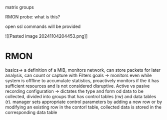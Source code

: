 matrix groups 

RMON probe: what is this?

open ssl commands will be provided

![[Pasted image 20241104204453.png]]

# RMON
basics-> a definition of a MIB, monitors network, can store packets for later analysis, can count or capture with Filters
goals -> monitors even while system is offfline to accumulate statistics, proactively monitors if the it has sufficient resources and is not considered disruptive. Active vs pasive recording
configuration -> dictates the type and form od data to be collected, divided into groups that has control tables (rw) and data tables (r). manager sets appropriate control parameters by adding a new row or by modifying an existing row in the contorl table, collected data is stored in the corresponding data table